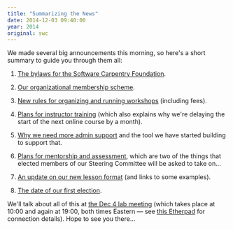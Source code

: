 ```yaml
---
title: "Summarizing the News"
date: 2014-12-03 09:40:00
year: 2014
original: swc
---
```

<p>
  We made several big announcements this morning,
  so here's a short summary to guide you through them all:
</p>
<ol>
  <li>
    <p>
      <a href="{{site.baseurl}}/blog/2014/12/scf-governance.html">The bylaws for the Software Carpentry Foundation</a>.
    </p>
  </li>
  <li>
    <p>
      <a href="{{site.baseurl}}/blog/2014/12/scf-membership.html">Our organizational membership scheme</a>.
    </p>
  </li>
  <li>
    <p>
      <a href="{{site.baseurl}}/blog/2014/12/scf-workshops.html">New rules for organizing and running workshops</a>
      (including fees).
    </p>
  </li>
  <li>
    <p>
      <a href="{{site.baseurl}}/blog/2014/12/plans-for-2015-instructor-training.html">Plans for instructor training</a>
      (which also explains why we're delaying the start of the next online course by a month).
    </p>
  </li>
  <li>
    <p>
      <a href="{{site.baseurl}}/blog/2014/12/plans-for-2015-workshop-organization.html">Why we need more admin support</a>
      and the tool we have started building to support that.
    </p>
  </li>
  <li>
    <p>
      <a href="{{site.baseurl}}/blog/2014/12/plans-for-2015-mentorship-and-assessment.html">Plans for mentorship and assessment</a>,
      which are two of the things that elected members of our Steering Committee will be asked to take on...
    </p>
  </li>
  <li>
    <p>
      <a href="{{site.baseurl}}/blog/2014/12/plans-for-2015-lessons.html">An update on our new lesson format</a>
      (and links to some examples).
    </p>
  </li>
  <li>
    <p>
      <a href="{{site.baseurl}}/blog/2014/12/election-date.html">The date of our first election</a>.
    </p>
  </li>
</ol>
<p>
  We'll talk about all of this at
  <a href="{{site.baseurl}}/blog/2014/12/lab-meeting-reminder.html">the Dec 4 lab meeting</a>
  (which takes place at 10:00 and again at 19:00, both times Eastern &mdash; see
  <a href="https://etherpad.mozilla.org/swc-labmeeting-2014-11">this Etherpad</a> for connection details).
  Hope to see you there...
</p>
